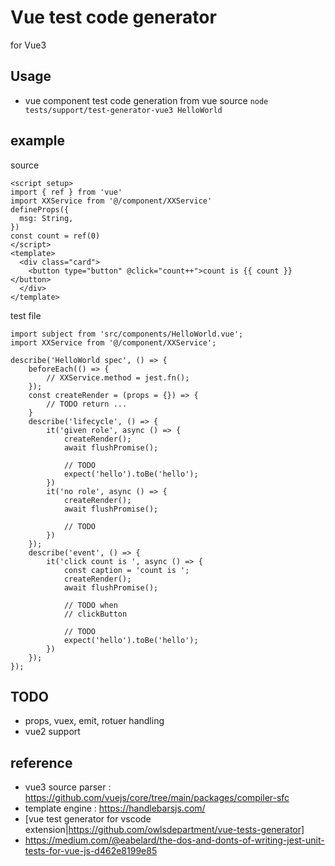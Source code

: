 # Vue test code generator
for Vue3 
## Usage
- vue component test code generation from vue source 
`node tests/support/test-generator-vue3 HelloWorld`

## example 
source 
```
<script setup>
import { ref } from 'vue'
import XXService from '@/component/XXService'
defineProps({
  msg: String,
})
const count = ref(0)
</script>
<template>
  <div class="card">
    <button type="button" @click="count++">count is {{ count }}</button>
  </div>
</template>
```

test file 
```
import subject from 'src/components/HelloWorld.vue';
import XXService from '@/component/XXService';

describe('HelloWorld spec', () => {
    beforeEach(() => {
        // XXService.method = jest.fn();
    });
    const createRender = (props = {}) => {
        // TODO return ...
    }
    describe('lifecycle', () => {
        it('given role', async () => {
            createRender();
            await flushPromise();

            // TODO
            expect('hello').toBe('hello');
        })
        it('no role', async () => {
            createRender();
            await flushPromise();

            // TODO
        })
    });
    describe('event', () => {
        it('click count is ', async () => {
            const caption = 'count is ';
            createRender();
            await flushPromise();

            // TODO when 
            // clickButton
            
            // TODO
            expect('hello').toBe('hello');
        })
    });
});

```

## TODO
- props, vuex, emit, rotuer handling
- vue2 support

## reference
- vue3 source parser : https://github.com/vuejs/core/tree/main/packages/compiler-sfc
- template engine : https://handlebarsjs.com/
- [vue test generator for vscode extension|https://github.com/owlsdepartment/vue-tests-generator] 
- https://medium.com/@eabelard/the-dos-and-donts-of-writing-jest-unit-tests-for-vue-js-d462e8199e85